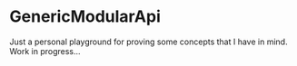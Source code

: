 # GenericModularApi
 Just a personal playground for proving some concepts that I have in mind. Work in progress...
